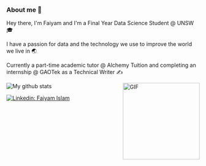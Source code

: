 ### About me :milky_way:

Hey there, I'm Faiyam and I'm a Final Year Data Science Student @ UNSW 🎓 

I have a passion for data and the technology we use to improve the world we live in :earth_asia:

Currently a part-time academic tutor @ Alchemy Tuition and completing an internship @ GAOTek as a Technical Writer :writing_hand:

<img align="right" alt="GIF" height="200px" src="https://media.giphy.com/media/KGfHHJgI6iVVeEZFHV/giphy.gif" />
<img align="center" src="https://github-readme-streak-stats.herokuapp.com?user=iamfaiyam&hide_border=false&date_format=M%20j%5B%2C%20Y%5D" alt="My github stats" />

[![Linkedin: Faiyam Islam](https://img.shields.io/badge/-Faiyam_Islam-blue?style=flat-square&logo=Linkedin&logoColor=white&link=https://www.linkedin.com/in/faiyamislam/)](https://www.linkedin.com/in/faiyamislam/)

